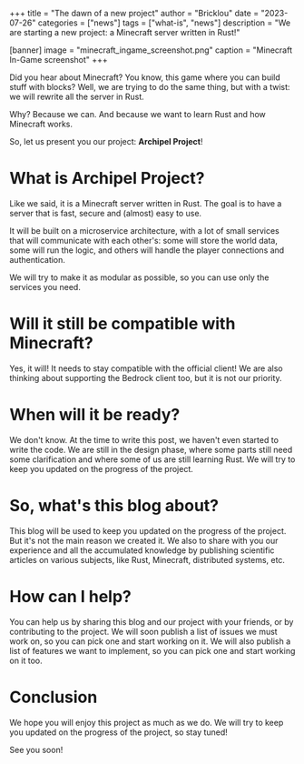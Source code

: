 +++
title = "The dawn of a new project"
author = "Bricklou"
date = "2023-07-26"
categories = ["news"]
tags = ["what-is", "news"]
description = "We are starting a new project: a Minecraft server written in Rust!"

[banner]
image = "minecraft_ingame_screenshot.png"
caption = "Minecraft In-Game screenshot"
+++

Did you hear about Minecraft? You know, this game where you can build stuff with blocks? Well, we are trying to do the same thing, but with a twist: we will rewrite all the server in Rust.

Why? Because we can. And because we want to learn Rust and how Minecraft works.

So, let us present you our project: **Archipel Project**!

<!--more-->

# What is Archipel Project?

Like we said, it is a Minecraft server written in Rust. The goal is to have a server that is fast, secure and (almost) easy to use.

It will be built on a microservice architecture, with a lot of small services that will communicate with each other's: some will store the world data,
some will run the logic, and others will handle the player connections and authentication.

We will try to make it as modular as possible, so you can use only the services you need.

# Will it still be compatible with Minecraft?

Yes, it will! It needs to stay compatible with the official client! We are also thinking about supporting the Bedrock client too, but it is not our priority.

# When will it be ready?

We don't know. At the time to write this post, we haven't even started to write the code. We are still in the design phase, where some parts still
need some clarification and where some of us are still learning Rust. We will try to keep you updated on the progress of the project.

# So, what's this blog about?

This blog will be used to keep you updated on the progress of the project. But it's not the main reason we created it. We also to share with you
our experience and all the accumulated knowledge by publishing scientific articles on various subjects, like Rust, Minecraft, distributed systems, etc.

# How can I help?

You can help us by sharing this blog and our project with your friends, or by contributing to the project. We will soon publish a list of issues
we must work on, so you can pick one and start working on it. We will also publish a list of features we want to implement, so you can
pick one and start working on it too.

# Conclusion

We hope you will enjoy this project as much as we do. We will try to keep you updated on the progress of the project, so stay tuned!

See you soon!
